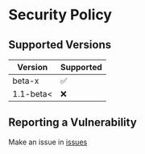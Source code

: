# Security Policy

## Supported Versions

| Version   | Supported          |
| -------   | ------------------ |
| beta-x    | :white_check_mark: |
| 1.1-beta< | :x:                |

## Reporting a Vulnerability

Make an issue in [issues](https://github.com/GDenisC/jurtan-engine/issues)
